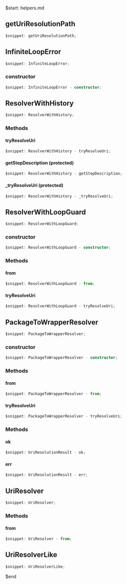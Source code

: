 $start: helpers.md

## getUriResolutionPath

```ts
$snippet: getUriResolutionPath;
```

## InfiniteLoopError

```ts
$snippet: InfiniteLoopError;
```

### constructor

```ts
$snippet: InfiniteLoopError - constructor;
```

## ResolverWithHistory

```ts
$snippet: ResolverWithHistory;
```

### Methods

#### tryResolveUri

```ts
$snippet: ResolverWithHistory - tryResolveUri;
```

#### getStepDescription (protected)

```ts
$snippet: ResolverWithHistory - getStepDescription;
```

#### \_tryResolveUri (protected)

```ts
$snippet: ResolverWithHistory - _tryResolveUri;
```

## ResolverWithLoopGuard

```ts
$snippet: ResolverWithLoopGuard;
```

### constructor

```ts
$snippet: ResolverWithLoopGuard - constructor;
```

### Methods

#### from

```ts
$snippet: ResolverWithLoopGuard - from;
```

#### tryResolveUri

```ts
$snippet: ResolverWithLoopGuard - tryResolveUri;
```

## PackageToWrapperResolver

```ts
$snippet: PackageToWrapperResolver;
```

### constructor

```ts
$snippet: PackageToWrapperResolver - constructor;
```

### Methods

#### from

```ts
$snippet: PackageToWrapperResolver - from;
```

#### tryResolveUri

```ts
$snippet: PackageToWrapperResolver - tryResolveUri;
```

### Methods

#### ok

```ts
$snippet: UriResolutionResult - ok;
```

#### err

```ts
$snippet: UriResolutionResult - err;
```

## UriResolver

```ts
$snippet: UriResolver;
```

### Methods

#### from

```ts
$snippet: UriResolver - from;
```

## UriResolverLike

```ts
$snippet: UriResolverLike;
```

$end
